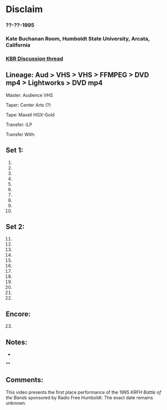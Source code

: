 # Disclaim
### ??-??-1995
### Kate Buchanan Room, Humboldt State University, Arcata, California
### [KBR Discussion thread](https://github.com/iLPdev/disclaim/discussions/12) 

## Lineage: Aud > VHS > VHS > FFMPEG > DVD mp4 > Lightworks > DVD mp4

Master: Audience VHS 

Taper: Center Arts (?)

Tape: Maxell HGX-Gold

Transfer: iLP

Transfer With: 

## Set 1:

1.
2.
3.
4.
5.
6.
7.
8.
9.
10.

## Set 2:

11.
12.
13.
14.
15.
16.
17.
18.
19.
20.
21.
22.

## Encore:

23.

## Notes:
*
**

## Comments:
This video presents the first place performance of the 1995 _KRFH Battle of the Bands_ sponsored by Radio Free Humboldt. The exact date remains unknown. 
